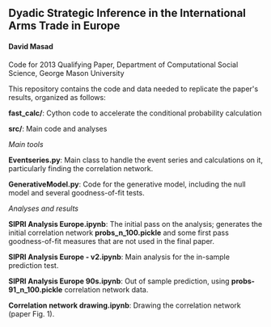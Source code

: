 ## Dyadic Strategic Inference in the International Arms Trade in Europe
#### David Masad

Code for 2013 Qualifying Paper, Department of Computational Social Science, George Mason University

This repository contains the code and data needed to replicate the paper's results, organized as follows:

**fast_calc/**: Cython code to accelerate the conditional probability calculation

**src/**: Main code and analyses

*Main tools*

**Eventseries.py**: Main class to handle the event series and calculations on it, particularly finding the correlation network.

**GenerativeModel.py**: Code for the generative model, including the null model and several goodness-of-fit tests.

*Analyses and results* 


**SIPRI Analysis Europe.ipynb**: The initial pass on the analysis; generates the initial correlation network **probs_n_100.pickle** and some first pass goodness-of-fit measures that are not used in the final paper.

**SIPRI Analysis Europe - v2.ipynb**: Main analysis for the in-sample prediction test.

**SIPRI Analysis Europe 90s.ipynb**: Out of sample prediction, using **probs-91_n_100.pickle** correlation network data.

**Correlation network drawing.ipynb**: Drawing the correlation network (paper Fig. 1).